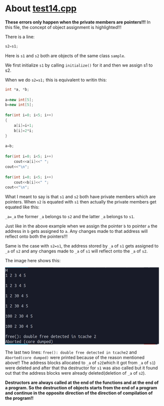 # About [test14.cpp](https://github.com/C0DER11101/CPPNotesAndPrograms/blob/master/tests/test14.cpp)

**These errors only happen when the private members are pointers!!!**
In this file, the concept of object assignment is highlighted!!!

There is a line:

```c++
s2=s1;
```

Here is `s1` and `s2` both are objects of the same class `sample`.

We first initialize `s1` by calling `initialize()` for it and then we assign s1 to s2.

When we do `s2=s1;` this is equivalent to writin this:

```c++
int *a, *b;

a=new int[5];
b=new int[5];

for(int i=0; i<5; i++)
{
	a[i]=i+1;
	b[i]=2*i;
}

a=b;

for(int i=0; i<5; i++)
	cout<<a[i]<<" ";
cout<<"\n";

for(int i=0; i<5; i++)
	cout<<b[i]<<" ";
cout<<"\n";
```

What I meant to say is that `s1` and `s2` both have private members which are pointers.
When `s2` is equated with `s1` then actually the private members get equated like this:

`_a=_a` the former `_a` belongs to `s2` and the latter `_a` belongs to `s1`.

Just like in the above example when we assign the pointer `b` to pointer `a` the address in `b` gets assigned to `a`. Any changes made to that address will reflect onto both the pointers!!!

Same is the case with `s2=s1`, the address stored by `_a` of `s1` gets assigned to `_a` of `s2` and any changes made to `_a` of `s1` will reflect onto the `_a` of `s2`.


The image here shows this:

![image](https://github.com/C0DER11101/CPPNotesAndPrograms/blob/master/tests/AssigningAnObjectToAnotherObject.png?raw=true)


The last two lines: `free(): double free detected in tcache2` and `Aborted(core dumped)` were printed because of the reason mentioned above!!
The address blocks allocated to `_a` of `s2`(which it got from `_a` of `s1`) were deleted and after that tha destructor for `s1` was also called but it found out that the address blocks were already deleted(deletion of `_a` of `s2`).

**Destructors are always called at the end of the functions and at the end of a program. So the destruction of objects starts from the end of a program and continue in the opposite direction of the direction of compilation of the program!!**
